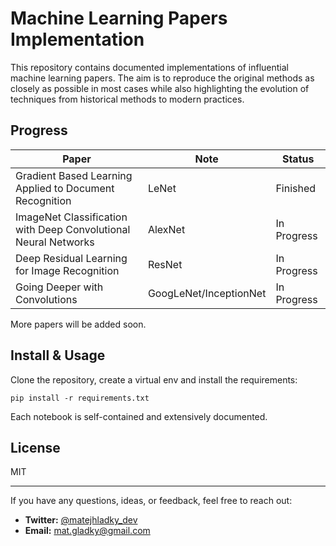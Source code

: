 # Machine Learning Papers Implementation
This repository contains documented implementations of influential machine learning papers. The aim is to reproduce the original methods as closely as possible in most cases while also highlighting the evolution of techniques from historical methods to modern practices.

## Progress
| Paper  | Note | Status |
|---|---|---|
|  Gradient Based Learning Applied to Document Recognition |  LeNet | Finished |
|  ImageNet Classification with Deep Convolutional Neural Networks | AlexNet | In Progress |
| Deep Residual Learning for Image Recognition | ResNet | In Progress |
| Going Deeper with Convolutions | GoogLeNet/InceptionNet | In Progress |

More papers will be added soon.

## Install & Usage
Clone the repository, create a virtual env and install the requirements:
```
pip install -r requirements.txt
```
Each notebook is self-contained and extensively documented.

## License
MIT

---

If you have any questions, ideas, or feedback, feel free to reach out:

- **Twitter:** [@matejhladky_dev](https://x.com/matejhladky_dev)
- **Email:** [mat.gladky@gmail.com](mailto:mat.gladky@gmail.com)
